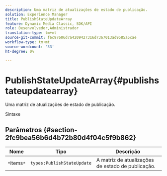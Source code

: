 ```yaml
---
description: Uma matriz de atualizações de estado de publicação.
solution: Experience Manager
title: PublishStateUpdateArray
feature: Dynamic Media Classic, SDK/API
role: Desenvolvedor,Administrador
translation-type: tm+mt
source-git-commit: f6c97606d7a4209427316d7367013ad9585a5cae
workflow-type: tm+mt
source-wordcount: '33'
ht-degree: 0%

---
```



# PublishStateUpdateArray{#publishstateupdatearray}

Uma matriz de atualizações de estado de publicação.

Sintaxe

## Parâmetros {#section-2fc9bea56b6d4b72b80d4f04c5f9b862}

| Nome | Tipo | Descrição |
|---|---|---|
| `*`items`*` | `types:PublishStateUpdate` | A matriz de atualizações de estado de publicação. |

